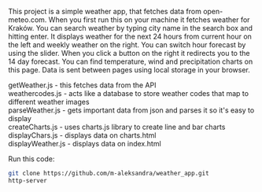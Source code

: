 This project is a simple weather app, that fetches data from open-meteo.com. When you first run this on your machine it fetches weather for Kraków. You can search weather by typing city name in the search box and hitting enter. It displays weather for the next 24 hours from current hour on the left and weekly weather on the right. You can switch hour forecast by using the slider. When you click a button on the right it redirects you to the 14 day forecast. You can find temperature, wind and precipitation charts on this page. Data is sent between pages using local storage in your browser. 

getWeather.js - this fetches data from the API<br>
weathercodes.js - acts like a database to store weather codes that map to different weather images<br>
parseWeather.js - gets important data from json and parses it so it's easy to display<br>
createCharts.js - uses charts.js library to create line and bar charts<br>
displayChars.js - displays data on charts.html<br>
displayWeather.js - displays data on index.html<br>


Run this code:
``` bash
git clone https://github.com/m-aleksandra/weather_app.git
http-server
```



